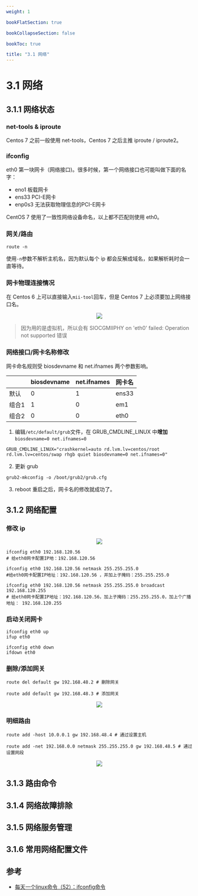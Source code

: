 ```yaml
---
weight: 1

bookFlatSection: true

bookCollapseSection: false

bookToc: true

title: "3.1 网络"
---
```


# 3.1 网络

## 3.1.1 网络状态

### net-tools & iproute

Centos 7 之前一般使用 net-tools，Centos 7 之后主推 iproute / iproute2。

### ifconfig

eth0 第一块网卡（网络接口)。很多时候，第一个网络接口也可能叫做下面的名字：

+ eno1 板载网卡
+ ens33 PCI-E网卡
+ enp0s3 无法获取物理信息的PCI-E网卡

CentOS 7 使用了一致性网络设备命名，以上都不匹配则使用 eth0。

### 网关/路由

```shell
route -n
```

使用`-n`参数不解析主机名，因为默认每个 ip 都会反解成域名，如果解析耗时会一直等待。

### 网卡物理连接情况

在 Centos 6 上可以直接输入`mii-tool`回车，但是 Centos 7 上必须要加上网络接口名。

<div align="center"><img src="https://cdn.xiaobinqt.cn/xiaobinqt.io/20230203/e180058f83f5483c87e58339415feb6a.png" width=  /></div>

> 因为用的是虚拟机，所以会有 SIOCGMIIPHY on 'eth0' failed: Operation not supported 错误

### 网络接口/网卡名称修改

网卡命名规则受 biosdevname 和 net.ifnames 两个参数影响。

|     | biosdevname | net.ifnames | 网卡名   |
|-----|-------------|-------------|-------|
| 默认  | 0           | 1           | ens33 |
| 组合1 | 1           | 0           | em1   |
| 组合2 | 0           | 0           | eth0  |

1. 编辑`/etc/default/grub`文件，在 GRUB_CMDLINE_LINUX 中**增加**` biosdevname=0 net.ifnames=0 `

```shell
GRUB_CMDLINE_LINUX="crashkernel=auto rd.lvm.lv=centos/root rd.lvm.lv=centos/swap rhgb quiet biosdevname=0 net.ifnames=0"
```

2. 更新 grub

```shell
grub2-mkconfig -o /boot/grub2/grub.cfg
```

3. reboot 重启之后，网卡名的修改就成功了。

## 3.1.2 网络配置

### 修改 ip

<div align="center"><img src="https://cdn.xiaobinqt.cn/xiaobinqt.io/20230203/aafba86992bc4441a2db149fddd7eea0.png" width=  /></div>

```shell
ifconfig eth0 192.168.120.56
# 给eth0网卡配置IP地：192.168.120.56

ifconfig eth0 192.168.120.56 netmask 255.255.255.0
#给eth0网卡配置IP地址：192.168.120.56 ，并加上子掩码：255.255.255.0

ifconfig eth0 192.168.120.56 netmask 255.255.255.0 broadcast 192.168.120.255
# 给eth0网卡配置IP地址：192.168.120.56，加上子掩码：255.255.255.0，加上个广播地址： 192.168.120.255

```

### 启动关闭网卡

```shell
ifconfig eth0 up
ifup eth0

ifconfig eth0 down
ifdown eth0

```

### 删除/添加网关

```shell
route del default gw 192.168.48.2 # 删除网关

route add default gw 192.168.48.3 # 添加网关

```

<div align="center"><img src="https://cdn.xiaobinqt.cn/xiaobinqt.io/20230203/8816fe66814f4b328050478eaff04004.png" width=  /></div>

### 明细路由

```shell
route add -host 10.0.0.1 gw 192.168.48.4 # 通过设置主机

route add -net 192.168.0.0 netmask 255.255.255.0 gw 192.168.48.5 # 通过设置网段

```

<div align="center"><img src="https://cdn.xiaobinqt.cn/xiaobinqt.io/20230203/1b964fefe2444568b664e4097fa2e928.png" width=  /></div>

## 3.1.3 路由命令

## 3.1.4 网络故障排除

## 3.1.5 网络服务管理

## 3.1.6 常用网络配置文件

## 参考

+ [每天一个linux命令（52）：ifconfig命令](https://www.cnblogs.com/peida/archive/2013/02/27/2934525.html)





